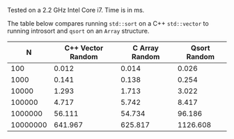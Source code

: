 Tested on a 2.2 GHz Intel Core i7. Time is in ms.

The table below compares running `std::sort` on a C++ `std::vector` to
running introsort and `qsort` on an `Array` structure.

| N        | C++ Vector Random | C Array Random | Qsort Random  |
|----------|-------------------|----------------|---------------|
|     100  | 0.012             | 0.014          | 0.026         |
|    1000  | 0.141             | 0.138          | 0.254         |
|   10000  | 1.293             | 1.713          | 3.022         |
|  100000  | 4.717             | 5.742          | 8.417         |
| 1000000  | 56.111            | 54.734         | 96.186        |
| 10000000 | 641.967           | 625.817        | 1126.608      |
